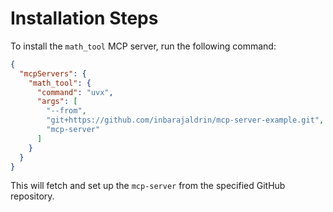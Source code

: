 # Installation Steps

To install the `math_tool` MCP server, run the following command:

```json
{
  "mcpServers": {
    "math_tool": {
      "command": "uvx",
      "args": [
        "--from",
        "git+https://github.com/inbarajaldrin/mcp-server-example.git",
        "mcp-server"
      ]
    }
  }
}
```

This will fetch and set up the `mcp-server` from the specified GitHub repository.